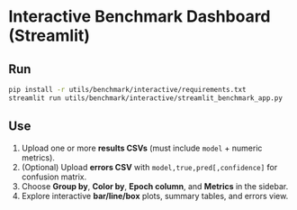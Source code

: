 # Interactive Benchmark Dashboard (Streamlit)

## Run
```bash
pip install -r utils/benchmark/interactive/requirements.txt
streamlit run utils/benchmark/interactive/streamlit_benchmark_app.py
```
## Use

1. Upload one or more **results CSVs** (must include `model` + numeric metrics).  
2. (Optional) Upload **errors CSV** with `model,true,pred[,confidence]` for confusion matrix.  
3. Choose **Group by**, **Color by**, **Epoch column**, and **Metrics** in the sidebar.  
4. Explore interactive **bar/line/box** plots, summary tables, and errors view.  
